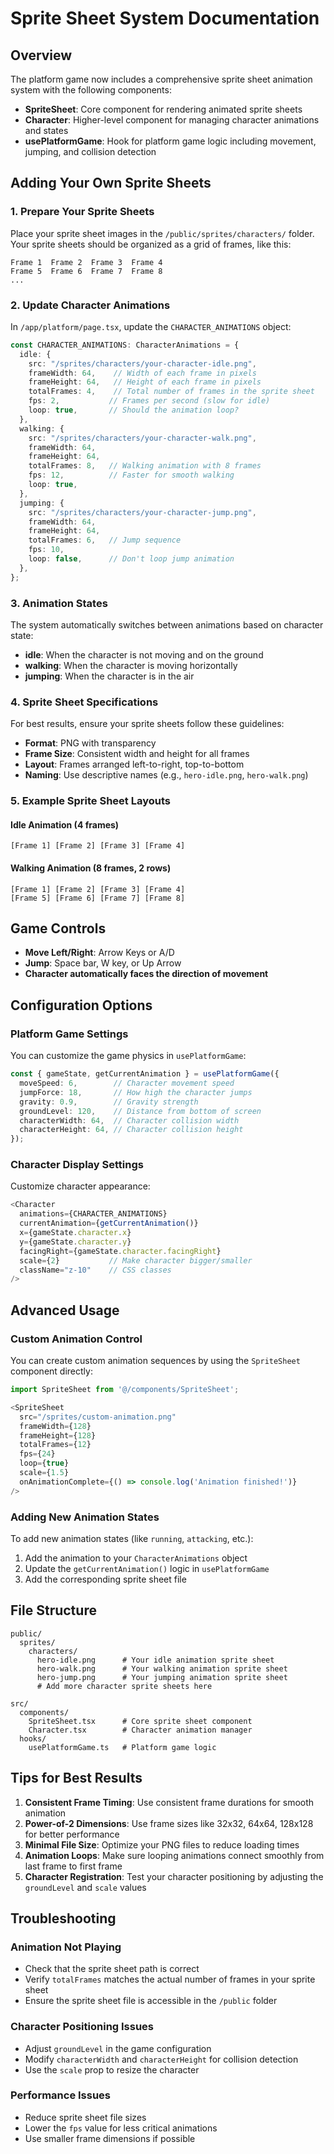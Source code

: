 # Sprite Sheet System Documentation

## Overview
The platform game now includes a comprehensive sprite sheet animation system with the following components:

- **SpriteSheet**: Core component for rendering animated sprite sheets
- **Character**: Higher-level component for managing character animations and states
- **usePlatformGame**: Hook for platform game logic including movement, jumping, and collision detection

## Adding Your Own Sprite Sheets

### 1. Prepare Your Sprite Sheets

Place your sprite sheet images in the `/public/sprites/characters/` folder. Your sprite sheets should be organized as a grid of frames, like this:

```
Frame 1  Frame 2  Frame 3  Frame 4
Frame 5  Frame 6  Frame 7  Frame 8
...
```

### 2. Update Character Animations

In `/app/platform/page.tsx`, update the `CHARACTER_ANIMATIONS` object:

```typescript
const CHARACTER_ANIMATIONS: CharacterAnimations = {
  idle: {
    src: "/sprites/characters/your-character-idle.png",
    frameWidth: 64,    // Width of each frame in pixels
    frameHeight: 64,   // Height of each frame in pixels
    totalFrames: 4,    // Total number of frames in the sprite sheet
    fps: 2,           // Frames per second (slow for idle)
    loop: true,       // Should the animation loop?
  },
  walking: {
    src: "/sprites/characters/your-character-walk.png",
    frameWidth: 64,
    frameHeight: 64,
    totalFrames: 8,   // Walking animation with 8 frames
    fps: 12,          // Faster for smooth walking
    loop: true,
  },
  jumping: {
    src: "/sprites/characters/your-character-jump.png",
    frameWidth: 64,
    frameHeight: 64,
    totalFrames: 6,   // Jump sequence
    fps: 10,
    loop: false,      // Don't loop jump animation
  },
};
```

### 3. Animation States

The system automatically switches between animations based on character state:

- **idle**: When the character is not moving and on the ground
- **walking**: When the character is moving horizontally
- **jumping**: When the character is in the air

### 4. Sprite Sheet Specifications

For best results, ensure your sprite sheets follow these guidelines:

- **Format**: PNG with transparency
- **Frame Size**: Consistent width and height for all frames
- **Layout**: Frames arranged left-to-right, top-to-bottom
- **Naming**: Use descriptive names (e.g., `hero-idle.png`, `hero-walk.png`)

### 5. Example Sprite Sheet Layouts

#### Idle Animation (4 frames)
```
[Frame 1] [Frame 2] [Frame 3] [Frame 4]
```

#### Walking Animation (8 frames, 2 rows)
```
[Frame 1] [Frame 2] [Frame 3] [Frame 4]
[Frame 5] [Frame 6] [Frame 7] [Frame 8]  
```

## Game Controls

- **Move Left/Right**: Arrow Keys or A/D
- **Jump**: Space bar, W key, or Up Arrow
- **Character automatically faces the direction of movement**

## Configuration Options

### Platform Game Settings

You can customize the game physics in `usePlatformGame`:

```typescript
const { gameState, getCurrentAnimation } = usePlatformGame({
  moveSpeed: 6,        // Character movement speed
  jumpForce: 18,       // How high the character jumps
  gravity: 0.9,        // Gravity strength
  groundLevel: 120,    // Distance from bottom of screen
  characterWidth: 64,  // Character collision width
  characterHeight: 64, // Character collision height
});
```

### Character Display Settings

Customize character appearance:

```typescript
<Character
  animations={CHARACTER_ANIMATIONS}
  currentAnimation={getCurrentAnimation()}
  x={gameState.character.x}
  y={gameState.character.y}
  facingRight={gameState.character.facingRight}
  scale={2}           // Make character bigger/smaller
  className="z-10"    // CSS classes
/>
```

## Advanced Usage

### Custom Animation Control

You can create custom animation sequences by using the `SpriteSheet` component directly:

```typescript
import SpriteSheet from '@/components/SpriteSheet';

<SpriteSheet
  src="/sprites/custom-animation.png"
  frameWidth={128}
  frameHeight={128}
  totalFrames={12}
  fps={24}
  loop={true}
  scale={1.5}
  onAnimationComplete={() => console.log('Animation finished!')}
/>
```

### Adding New Animation States

To add new animation states (like `running`, `attacking`, etc.):

1. Add the animation to your `CharacterAnimations` object
2. Update the `getCurrentAnimation()` logic in `usePlatformGame`
3. Add the corresponding sprite sheet file

## File Structure

```
public/
  sprites/
    characters/
      hero-idle.png      # Your idle animation sprite sheet
      hero-walk.png      # Your walking animation sprite sheet  
      hero-jump.png      # Your jumping animation sprite sheet
      # Add more character sprite sheets here

src/
  components/
    SpriteSheet.tsx      # Core sprite sheet component
    Character.tsx        # Character animation manager
  hooks/
    usePlatformGame.ts   # Platform game logic
```

## Tips for Best Results

1. **Consistent Frame Timing**: Use consistent frame durations for smooth animation
2. **Power-of-2 Dimensions**: Use frame sizes like 32x32, 64x64, 128x128 for better performance
3. **Minimal File Size**: Optimize your PNG files to reduce loading times
4. **Animation Loops**: Make sure looping animations connect smoothly from last frame to first frame
5. **Character Registration**: Test your character positioning by adjusting the `groundLevel` and `scale` values

## Troubleshooting

### Animation Not Playing
- Check that the sprite sheet path is correct
- Verify `totalFrames` matches the actual number of frames in your sprite sheet
- Ensure the sprite sheet file is accessible in the `/public` folder

### Character Positioning Issues
- Adjust `groundLevel` in the game configuration
- Modify `characterWidth` and `characterHeight` for collision detection
- Use the `scale` prop to resize the character

### Performance Issues
- Reduce sprite sheet file sizes
- Lower the `fps` value for less critical animations
- Use smaller frame dimensions if possible